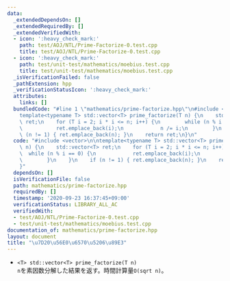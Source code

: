 ```yaml
---
data:
  _extendedDependsOn: []
  _extendedRequiredBy: []
  _extendedVerifiedWith:
  - icon: ':heavy_check_mark:'
    path: test/AOJ/NTL/Prime-Factorize-0.test.cpp
    title: test/AOJ/NTL/Prime-Factorize-0.test.cpp
  - icon: ':heavy_check_mark:'
    path: test/unit-test/mathematics/moebius.test.cpp
    title: test/unit-test/mathematics/moebius.test.cpp
  _isVerificationFailed: false
  _pathExtension: hpp
  _verificationStatusIcon: ':heavy_check_mark:'
  attributes:
    links: []
  bundledCode: "#line 1 \"mathematics/prime-factorize.hpp\"\n#include <vector>\n\n\
    template<typename T> std::vector<T> prime_factorize(T n) {\n    std::vector<T>\
    \ ret;\n    for (T i = 2; i * i <= n; i++) {\n        while (n % i == 0) {\n \
    \           ret.emplace_back(i);\n            n /= i;\n        }\n    }\n    if\
    \ (n != 1) { ret.emplace_back(n); }\n    return ret;\n}\n"
  code: "#include <vector>\n\ntemplate<typename T> std::vector<T> prime_factorize(T\
    \ n) {\n    std::vector<T> ret;\n    for (T i = 2; i * i <= n; i++) {\n      \
    \  while (n % i == 0) {\n            ret.emplace_back(i);\n            n /= i;\n\
    \        }\n    }\n    if (n != 1) { ret.emplace_back(n); }\n    return ret;\n\
    }"
  dependsOn: []
  isVerificationFile: false
  path: mathematics/prime-factorize.hpp
  requiredBy: []
  timestamp: '2020-09-23 16:37:45+09:00'
  verificationStatus: LIBRARY_ALL_AC
  verifiedWith:
  - test/AOJ/NTL/Prime-Factorize-0.test.cpp
  - test/unit-test/mathematics/moebius.test.cpp
documentation_of: mathematics/prime-factorize.hpp
layout: document
title: "\u7D20\u56E0\u6570\u5206\u89E3"
---
```


- `<T> std::vector<T> prime_factorize(T n)`  
`n`を素因数分解した結果を返す。時間計算量`O(sqrt n)`。